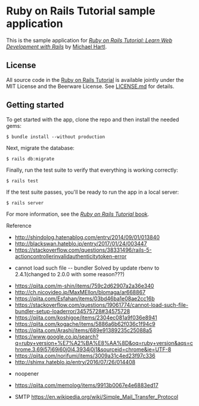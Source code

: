 # Ruby on Rails Tutorial sample application

This is the sample application for
[*Ruby on Rails Tutorial:
Learn Web Development with Rails*](http://www.railstutorial.org/)
by [Michael Hartl](http://www.michaelhartl.com/).

## License

All source code in the [Ruby on Rails Tutorial](http://railstutorial.org/)
is available jointly under the MIT License and the Beerware License. See
[LICENSE.md](LICENSE.md) for details.

## Getting started

To get started with the app, clone the repo and then install the needed gems:

```
$ bundle install --without production
```

Next, migrate the database:

```
$ rails db:migrate
```

Finally, run the test suite to verify that everything is working correctly:

```
$ rails test
```

If the test suite passes, you'll be ready to run the app in a local server:

```
$ rails server
```

For more information, see the
[*Ruby on Rails Tutorial* book](http://www.railstutorial.org/book).

Reference
+ http://shindolog.hatenablog.com/entry/2014/09/01/013840
+ http://blackswan.hateblo.jp/entry/2017/01/24/003447
+ https://stackoverflow.com/questions/38331496/rails-5-actioncontrollerinvalidauthenticitytoken-error
*  cannot load such file -- bundler
Solved by update rbenv to 2.4.1(changed to 2.0.0 with some reason???)
+ https://qiita.com/m-shin/items/759c2d62907a2a36e340
+ http://ch.nicovideo.jp/MaxMEllon/blomaga/ar668867
+ https://qiita.com/Esfahan/items/03bd46ba1e08ae2cc16b
+ https://stackoverflow.com/questions/19061774/cannot-load-such-file-bundler-setup-loaderror/34575728#34575728
+ https://qiita.com/koshigoe/items/2304ec081a9f036e8941
+ https://qiita.com/kogache/items/5886a6b62f036c1f94c9
+ https://qiita.com/Arashi/items/689e91389235c25088a5
+ https://www.google.co.jp/search?q=ruby+version+%E7%A2%BA%E8%AA%8D&oq=ruby+version&aqs=chrome.3.69i57j69i60j0l4.3934j0j1&sourceid=chrome&ie=UTF-8
+ https://qiita.com/norifumi/items/3009a31c4ed23f97c336
+ http://shimx.hateblo.jp/entry/2016/07/26/014408
* noopener
+ https://qiita.com/memolog/items/9913b0067e4e6883ed17
* SMTP
https://en.wikipedia.org/wiki/Simple_Mail_Transfer_Protocol




